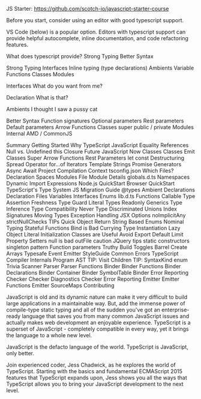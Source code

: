 JS Starter: https://github.com/scotch-io/javascript-starter-course

Before you start, consider using an editor with good typescript support.

VS Code (below) is a popular option. Editors with typescript support can provide helpful autocomplete, inline documentation, and code refactoring features.

What does typescript provide?
Strong Typing
Better Syntax

Strong Typing
Interfaces
Inline typing (type declarations)
Ambients
Variable
Functions
Classes
Modules

Interfaces
What do you want from me?

Declaration
What is that?

Ambients
I thought I saw a pussy cat

Better Syntax
Function signatures
Optional parameters
Rest parameters
Default parameters
Arrow Functions
Classes
super
public / private
Modules
Internal
AMD / CommonJS

Summary
Getting Started
Why TypeScript
JavaScript
Equality
References
Null vs. Undefined
this
Closure
Future JavaScript Now
Classes
Classes Emit
Classes Super
Arrow Functions
Rest Parameters
let
const
Destructuring
Spread Operator
for...of
Iterators
Template Strings
Promise
Generators
Async Await
Project
Compilation Context
tsconfig.json
Which Files?
Declaration Spaces
Modules
File Module Details
globals.d.ts
Namespaces
Dynamic Import Expressions
Node.js QuickStart
Browser QuickStart
TypeScript's Type System
JS Migration Guide
@types
Ambient Declarations
Declaration Files
Variables
Interfaces
Enums
lib.d.ts
Functions
Callable
Type Assertion
Freshness
Type Guard
Literal Types
Readonly
Generics
Type Inference
Type Compatibility
Never Type
Discriminated Unions
Index Signatures
Moving Types
Exception Handling
JSX
Options
noImplicitAny
strictNullChecks
TIPs
Quick Object Return
String Based Enums
Nominal Typing
Stateful Functions
Bind is Bad
Currying
Type Instantiation
Lazy Object Literal Initialization
Classes are Useful
Avoid Export Default
Limit Property Setters
null is bad
outFile caution
JQuery tips
static constructors
singleton pattern
Function parameters
Truthy
Build Toggles
Barrel
Create Arrays
Typesafe Event Emitter
StyleGuide
Common Errors
TypeScript Compiler Internals
Program
AST
TIP: Visit Children
TIP: SyntaxKind enum
Trivia
Scanner
Parser
Parser Functions
Binder
Binder Functions
Binder Declarations
Binder Container
Binder SymbolTable
Binder Error Reporting
Checker
Checker Diagnostics
Checker Error Reporting
Emitter
Emitter Functions
Emitter SourceMaps
Contributing

JavaScript is old and its dynamic nature can make it very difficult to build large applications in a maintainable way. But, add the immense power of compile-type static typing and all of the sudden you've got an enterprise-ready language that saves you from many common JavaScript issues and actually makes web development an enjoyable experience. TypeScript is a superset of JavaScript - completely compatible in every way, yet it brings the language to a whole new level.

JavaScript is the defacto language of the world. TypeScript is JavaScript, only better.

Join experienced coder, Jess Chadwick, as he explores the world of TypeScript. Starting with the basics and fundamental ECMAScript 2015 features that TypeScript expands upon, Jess shows you all the ways that TypeScript allows you to bring your JavaScript development to the next level.